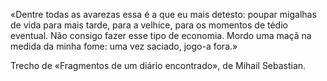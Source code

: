 «Dentre todas as avarezas essa é a que eu mais detesto: poupar migalhas de vida para mais tarde, para a velhice, para os momentos de tédio eventual. Não consigo fazer esse tipo de economia. Mordo uma maçã na medida da minha fome: uma vez saciado, jogo-a fora.»
 
Trecho de «Fragmentos de um diário encontrado», de Mihail Sebastian. 
